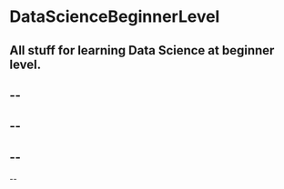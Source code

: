 # DataScienceBeginnerLevel
All stuff for learning Data Science at beginner level.
--
--
--
--
--
--
--
--
